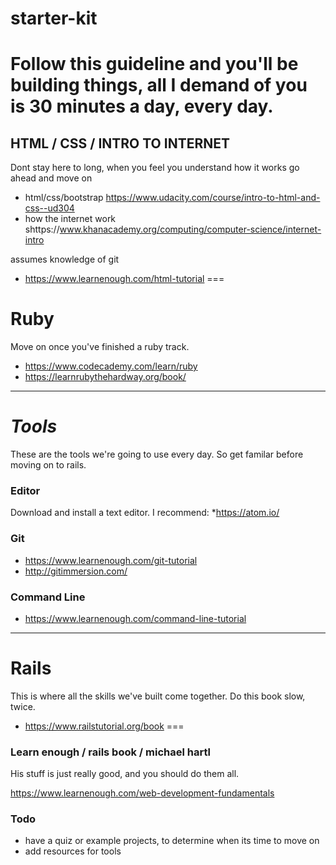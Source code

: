 # starter-kit 

Follow this guideline and you'll be building things,
all I demand of you is 30 minutes a day, every day.
===

## HTML / CSS / INTRO TO INTERNET
Dont stay here to long, when you feel you understand how it works
go ahead and move on 


* html/css/bootstrap https://www.udacity.com/course/intro-to-html-and-css--ud304
* how the internet work shttps://www.khanacademy.org/computing/computer-science/internet-intro

assumes knowledge of git
* https://www.learnenough.com/html-tutorial
===

# Ruby
Move on once you've finished a ruby track.

* https://www.codecademy.com/learn/ruby
* https://learnrubythehardway.org/book/
***

# _Tools_
These are the tools we're going to use every day.
So get familar before moving on to rails.

### Editor
Download and install a text editor. I recommend:
*https://atom.io/

### Git 
* https://www.learnenough.com/git-tutorial
* http://gitimmersion.com/

### Command Line
* https://www.learnenough.com/command-line-tutorial
___

# Rails
This is where all the skills we've built come together. Do this book slow, twice. 
* https://www.railstutorial.org/book
===

### Learn enough / rails book / michael hartl 
His stuff is just really good, and you should do them all.

https://www.learnenough.com/web-development-fundamentals

### Todo

* have a quiz or example projects, to determine when its time to move on
* add resources for tools
